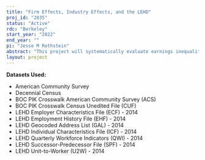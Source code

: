 ```yaml
---
title: "Firm Effects, Industry Effects, and the LEHD"
proj_id: "2835"
status: "Active"
rdc: "Berkeley"
start_year: "2022"
end_year: ""
pi: "Jesse M Rothstein"
abstract: "This project will systematically evaluate earnings inequality using LEHD infrastructure files on three levels: industry, worker characteristics and geography. Specifically, this project will quantify industry wage differentials, exploring the role of worker sorting and firm heterogeneity in driving these differences; quantify the relative roles of observed differences among workers (age, education, race) and unobserved determinants of worker earnings in explaining between-firm and between-industry earnings differences; and quantify the role of geographic differentiation in contributing to both between-firm and between-industry wage differences."
layout: project
---
```


**Datasets Used:**

  - American Community Survey 
  - Decennial Census 
  - BOC PIK Crosswalk American Community Survey (ACS) 
  - BOC PIK Crosswalk Census Unedited File (CUF) 
  - LEHD Employer Characteristics File (ECF) - 2014 
  - LEHD Employment History File (EHF) - 2014 
  - LEHD Geocoded Address List (GAL) - 2014 
  - LEHD Individual Characteristics File (ICF) - 2014 
  - LEHD Quarterly Workforce Indicators (QWI) - 2014 
  - LEHD Successor-Predecessor File (SPF) - 2014 
  - LEHD Unit-to-Worker (U2W) - 2014 

